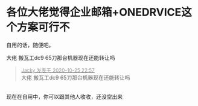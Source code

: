 # 各位大佬觉得企业邮箱+ONEDRVICE这个方案可行不


自用的话，随便吧。

大佬 搬瓦工dc9 65刀那台机器现在还能转让吗

<div class="quote"><blockquote><font size="2"><a href="https://www.hostloc.com/forum.php?mod=redirect&amp;goto=findpost&amp;pid=9351742&amp;ptid=751311" target="_blank"><font color="#999999">Jacky 发表于 2020-10-25 22:57</font></a></font><br />
大佬 搬瓦工dc9 65刀那台机器现在还能转让吗</blockquote></div><br />
现在在自用中，你可以跟其他人收收，还没空出来
